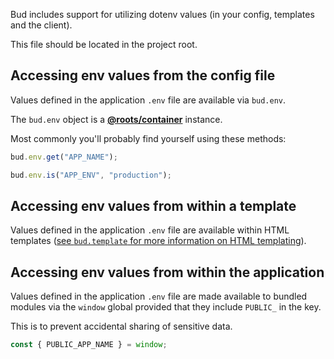 Bud includes support for utilizing dotenv values (in your config, templates and the client).

This file should be located in the project root.

## Accessing env values from the config file

Values defined in the application `.env` file are available via `bud.env`.

The `bud.env` object is a [**@roots/container**](https://github.com/roots/bud/tree/stable/packages/@roots/container) instance.

Most commonly you'll probably find yourself using these methods:

```js
bud.env.get("APP_NAME");
```

```js
bud.env.is("APP_ENV", "production");
```

## Accessing env values from within a template

Values defined in the application `.env` file are available within HTML templates ([see `bud.template` for more information on HTML templating](docs`config/template.md`)).

## Accessing env values from within the application

Values defined in the application `.env` file are made available to bundled modules via the `window` global provided that they include `PUBLIC_` in the key.

This is to prevent accidental sharing of sensitive data.

```js
const { PUBLIC_APP_NAME } = window;
```
